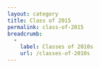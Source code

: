 ```yaml
---
layout: category
title: Class of 2015
permalink: class-of-2015
breadcrumb:
  -
    label: Classes of 2010s
    url: /classes-of-2010s
---
```

